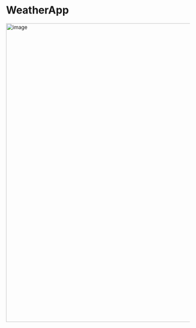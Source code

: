 # WeatherApp

<img width="816" alt="image" src="https://github.com/Bhoomika121002/WeatherApp/assets/78655015/7da782a1-f3d9-47e8-9aa0-ad714ee5b237">
